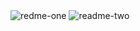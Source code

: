 <img alt="redme-one" src="https://i.postimg.cc/CM2zmKnL/readme-one.jpg">
<img alt="readme-two" src="https://i.postimg.cc/pr3rT0Mn/readme-two.jpg">
